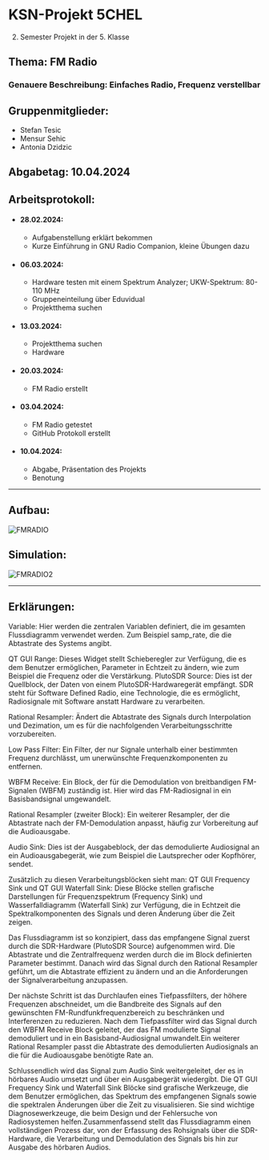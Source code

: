 # KSN-Projekt 5CHEL
2. Semester Projekt in der 5. Klasse

## Thema: FM Radio
### Genauere Beschreibung: Einfaches Radio, Frequenz verstellbar
## Gruppenmitglieder: 
- Stefan Tesic
- Mensur Sehic
- Antonia Dzidzic
## Abgabetag: 10.04.2024


## Arbeitsprotokoll:
- #### 28.02.2024:
    - Aufgabenstellung erklärt bekommen
    - Kurze Einführung in GNU Radio Companion, kleine Übungen dazu
- #### 06.03.2024:
    - Hardware testen mit einem Spektrum Analyzer; UKW-Spektrum: 80-110 MHz
    - Gruppeneinteilung über Eduvidual
    - Projektthema suchen
- #### 13.03.2024:
    - Projektthema suchen
    - Hardware
- #### 20.03.2024:
    - FM Radio erstellt
- #### 03.04.2024:
    - FM Radio getestet
    - GitHub Protokoll erstellt
- #### 10.04.2024:
    - Abgabe, Präsentation des Projekts
    - Benotung 
---------------------------------------------------------------------------------
## Aufbau:
![FMRADIO](https://github.com/stev097/KSN-Projekt/assets/162420138/2c5001ab-5dee-43b3-839e-c76f62ee4484)

## Simulation:
![FMRADIO2](https://github.com/stev097/KSN-Projekt/assets/162420138/f5691430-bac7-4919-8a53-23911812f3b8)

---------------------------------------------------------------------------------
## Erklärungen:
Variable: Hier werden die zentralen Variablen definiert, die im gesamten Flussdiagramm verwendet werden.
Zum Beispiel samp_rate, die die Abtastrate des Systems angibt.

QT GUI Range: Dieses Widget stellt Schieberegler zur Verfügung, die es dem Benutzer ermöglichen, Parameter in Echtzeit zu ändern, wie zum Beispiel die Frequenz oder die Verstärkung.
PlutoSDR Source: Dies ist der Quellblock, der Daten von einem PlutoSDR-Hardwaregerät empfängt. SDR steht für Software Defined Radio, eine Technologie, die es ermöglicht, Radiosignale mit Software anstatt Hardware zu verarbeiten.

Rational Resampler: Ändert die Abtastrate des Signals durch Interpolation und Dezimation, um es für die nachfolgenden Verarbeitungsschritte vorzubereiten.

Low Pass Filter: Ein Filter, der nur Signale unterhalb einer bestimmten Frequenz durchlässt, um unerwünschte Frequenzkomponenten zu entfernen.

WBFM Receive: Ein Block, der für die Demodulation von breitbandigen FM-Signalen (WBFM) zuständig ist. Hier wird das FM-Radiosignal in ein Basisbandsignal umgewandelt.

Rational Resampler (zweiter Block): Ein weiterer Resampler, der die Abtastrate nach der FM-Demodulation anpasst, häufig zur Vorbereitung auf die Audioausgabe.

Audio Sink: Dies ist der Ausgabeblock, der das demodulierte Audiosignal an ein Audioausgabegerät, wie zum Beispiel die Lautsprecher oder Kopfhörer, sendet.

Zusätzlich zu diesen Verarbeitungsblöcken sieht man:
QT GUI Frequency Sink und QT GUI Waterfall Sink: Diese Blöcke stellen grafische Darstellungen für Frequenzspektrum (Frequency Sink) und Wasserfalldiagramm (Waterfall Sink) zur Verfügung, die in Echtzeit die Spektralkomponenten des Signals und deren Änderung über die Zeit zeigen.

Das Flussdiagramm ist so konzipiert, dass das empfangene Signal zuerst durch die SDR-Hardware (PlutoSDR Source) aufgenommen wird.
Die Abtastrate und die Zentralfrequenz werden durch die im Block definierten Parameter bestimmt. Danach wird das Signal durch den Rational Resampler geführt, um die Abtastrate effizient zu ändern und an die Anforderungen der Signalverarbeitung anzupassen.

Der nächste Schritt ist das Durchlaufen eines Tiefpassfilters, der höhere Frequenzen abschneidet, um die Bandbreite des Signals auf den gewünschten FM-Rundfunkfrequenzbereich zu beschränken und Interferenzen zu reduzieren. Nach dem Tiefpassfilter wird das Signal durch den WBFM Receive Block geleitet, der das FM modulierte Signal demoduliert und in ein Basisband-Audiosignal umwandelt.Ein weiterer Rational Resampler passt die Abtastrate des demodulierten Audiosignals an die für die Audioausgabe benötigte Rate an.

Schlussendlich wird das Signal zum Audio Sink weitergeleitet, der es in hörbares Audio umsetzt und über ein Ausgabegerät wiedergibt. Die QT GUI Frequency Sink und Waterfall Sink Blöcke sind grafische Werkzeuge, die dem Benutzer ermöglichen, das Spektrum des empfangenen Signals sowie die spektralen Änderungen über die Zeit zu visualisieren. Sie sind wichtige Diagnosewerkzeuge, die beim Design und der Fehlersuche von Radiosystemen helfen.Zusammenfassend stellt das Flussdiagramm einen vollständigen Prozess dar, von der Erfassung des Rohsignals über die SDR-Hardware, die Verarbeitung und Demodulation des Signals bis hin zur Ausgabe des hörbaren Audios.

